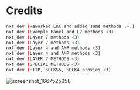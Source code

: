 # Credits
```sh
nxt_dev (Reworked CnC and added some methods .-.)
nxt_dev (Example Panel and L7 methods <3)
nxt_dev (Layer 7 methods <3)
nxt_dev (Layer 7 methods <3)
nxt_dev (Layer 4 and AMP methods <3)
nxt_dev (Layer 4 and AMP methods <3)
nxt_dev (LAYER 7 METHODS <3)
nxt_dev (SPECIAL METHODS <3)
nxt_dev (HTTP, SOCKS5, SOCK4 proxies <3)
```

![screenshot_1667525058](https://user-images.githubusercontent.com/112190071/199865186-823248cf-2fb6-4896-9fd7-beb7574c4b1a.png)
